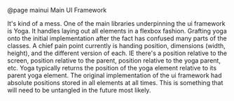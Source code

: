 @page mainui Main UI Framework

It's kind of a mess. One of the main libraries underpinning the ui framework is Yoga. It handles laying out all elements in a flexbox fashion.
Grafting yoga onto the initial implementation after the fact has confused many parts of the classes.
A chief pain point currently is handing position, dimensions (width, height), and the different version of each.
IE there's a position relative to the screen, position relative to the parent, position relative to the yoga parent, etc.
Yoga typically returns the position of the yoga element relative to its parent yoga element.
The original implementation of the ui framework had absolute positions stored in all elements at all times.
This is something that will need to be untangled in the future most likely.